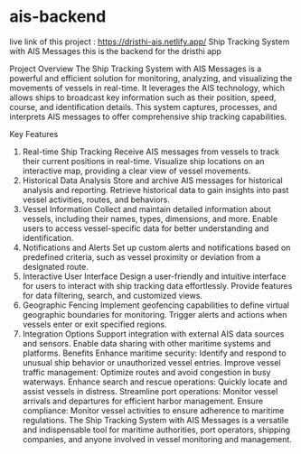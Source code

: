 # ais-backend
live link of this project :  https://dristhi-ais.netlify.app/
Ship Tracking System with AIS Messages
this is the backend for the dristhi app 

Project Overview
The Ship Tracking System with AIS Messages is a powerful and efficient solution for monitoring, analyzing, and visualizing the movements of vessels in real-time. It leverages the AIS technology, which allows ships to broadcast key information such as their position, speed, course, and identification details. This system captures, processes, and interprets AIS messages to offer comprehensive ship tracking capabilities.

Key Features
1. Real-time Ship Tracking
Receive AIS messages from vessels to track their current positions in real-time.
Visualize ship locations on an interactive map, providing a clear view of vessel movements.
2. Historical Data Analysis
Store and archive AIS messages for historical analysis and reporting.
Retrieve historical data to gain insights into past vessel activities, routes, and behaviors.
3. Vessel Information
Collect and maintain detailed information about vessels, including their names, types, dimensions, and more.
Enable users to access vessel-specific data for better understanding and identification.
4. Notifications and Alerts
Set up custom alerts and notifications based on predefined criteria, such as vessel proximity or deviation from a designated route.
5. Interactive User Interface
Design a user-friendly and intuitive interface for users to interact with ship tracking data effortlessly.
Provide features for data filtering, search, and customized views.
6. Geographic Fencing
Implement geofencing capabilities to define virtual geographic boundaries for monitoring.
Trigger alerts and actions when vessels enter or exit specified regions.
7. Integration Options
Support integration with external AIS data sources and sensors.
Enable data sharing with other maritime systems and platforms.
Benefits
Enhance maritime security: Identify and respond to unusual ship behavior or unauthorized vessel entries.
Improve vessel traffic management: Optimize routes and avoid congestion in busy waterways.
Enhance search and rescue operations: Quickly locate and assist vessels in distress.
Streamline port operations: Monitor vessel arrivals and departures for efficient harbor management.
Ensure compliance: Monitor vessel activities to ensure adherence to maritime regulations.
The Ship Tracking System with AIS Messages is a versatile and indispensable tool for maritime authorities, port operators, shipping companies, and anyone involved in vessel monitoring and management.

